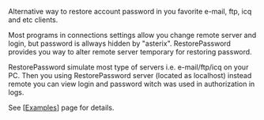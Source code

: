 Alternative way to restore account password in you favorite e-mail, ftp, icq and etc clients.

Most programs in connections settings allow you change remote server and login, but password is allways hidden by "asterix". RestorePassword provides you way to alter remote server temporary for restoring password.

RestorePassword simulate most type of servers i.e. e-mail/ftp/icq on your PC. Then you using RestorePassword server (located as localhost) instead remote you can view login and password witch was used in authorization in logs.

See [[Examples](Examples.md)] page for details.